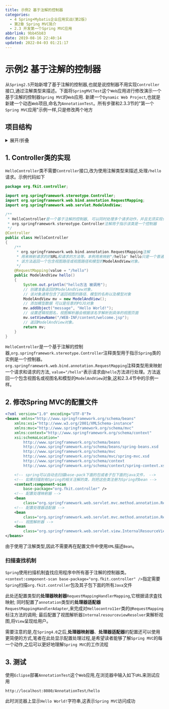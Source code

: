 ```yaml
---
title: 示例2 基于注解的控制器
categories: 
  - 4 Spring+Mybatis企业应用实战(第2版)
  - 第2章 Spring MVC简介
  - 2.3 开发第一个Spring MVC应用
abbrlink: 9bb45b83
date: 2019-08-16 22:40:14
updated: 2022-04-03 01:21:17
---
```

# 示例2 基于注解的控制器
从`Spring2.5`开始新增了基于注解的控制器,也就是说控制器不用实现`Controller`接口,通过注解类型来描述。下面将`SpringMVCTest`这个`Web`应用进行修改演示一个基于注解的控制器`Spring MVC`的`Web`应用.
新建一个`Dynamic Web Project`,也就是新建一个动态`Web`项目,命名为`AnnotationTest`。所有步骤和2.3.3节的"第一个`Spring MVC`应用"示例一样,只是修改两个地方
## 项目结构
<details><summary>展开/折叠</summary><pre>
G:\Desktop\随书源码\Spring+Mybatis企业应用实战(第2版)\codes\02\AnnotationTest
├─src\
│ └─org\
│   └─fkit\
│     └─controller\
│       └─HelloController.java
└─WebContent\
  ├─META-INF\
  │ └─MANIFEST.MF
  └─WEB-INF\
    ├─content\
    │ └─welcome.jsp
    ├─lib\
    │ ├─commons-logging-1.2.jar
    │ ├─spring-aop-5.0.1.RELEASE.jar
    │ ├─spring-aspects-5.0.1.RELEASE.jar
    │ ├─spring-beans-5.0.1.RELEASE.jar
    │ ├─spring-context-5.0.1.RELEASE.jar
    │ ├─spring-context-indexer-5.0.1.RELEASE.jar
    │ ├─spring-context-support-5.0.1.RELEASE.jar
    │ ├─spring-core-5.0.1.RELEASE.jar
    │ ├─spring-expression-5.0.1.RELEASE.jar
    │ ├─spring-instrument-5.0.1.RELEASE.jar
    │ ├─spring-jcl-5.0.1.RELEASE.jar
    │ ├─spring-jdbc-5.0.1.RELEASE.jar
    │ ├─spring-jms-5.0.1.RELEASE.jar
    │ ├─spring-messaging-5.0.1.RELEASE.jar
    │ ├─spring-orm-5.0.1.RELEASE.jar
    │ ├─spring-oxm-5.0.1.RELEASE.jar
    │ ├─spring-test-5.0.1.RELEASE.jar
    │ ├─spring-tx-5.0.1.RELEASE.jar
    │ ├─spring-web-5.0.1.RELEASE.jar
    │ ├─spring-webflux-5.0.1.RELEASE.jar
    │ ├─spring-webmvc-5.0.1.RELEASE.jar
    │ └─spring-websocket-5.0.1.RELEASE.jar
    ├─springmvc-config.xml
    └─web.xml
</pre></details>

## 1. Controller类的实现
`HelloController`类不需要`Controller`接口,改为使用注解类型来描述,处理`/hello`请求。示例代码如下
```java
package org.fkit.controller;

import org.springframework.stereotype.Controller;
import org.springframework.web.bind.annotation.RequestMapping;
import org.springframework.web.servlet.ModelAndView;

/**
 * HelloController是一个基于注解的控制器, 可以同时处理多个请求动作，并且无须实现任何接口。
 * org.springframework.stereotype.Controller注解用于指示该类是一个控制器
 */
@Controller
public class HelloController
{
    /**
     * org.springframework.web.bind.annotation.RequestMapping注解
     * 用来映射请求的的URL和请求的方法等。本例用来映射"/hello" hello只是一个普通方法。
     * 该方法返回一个包含视图路径或视图路径和模型的ModelAndView对象。
     */
    @RequestMapping(value = "/hello")
    public ModelAndView hello()
    {
        System.out.println("hello方法 被调用");
        // 创建准备返回的ModelAndView对象，
        // 该对象通常包含了返回视图的路径、模型的名称以及模型对象
        ModelAndView mv = new ModelAndView();
        // 添加模型数据 可以是任意的POJO对象
        mv.addObject("message", "Hello World!");
        // 设置逻辑视图名，视图解析器会根据该名字解析到具体的视图页面
        mv.setViewName("/WEB-INF/content/welcome.jsp");
        // 返回ModelAndView对象。
        return mv;
    }
}
```
`HelloController`是一个基于注解的控制器,`org.springframework.stereotype.Controller`注释类型用于指示`Spring`类的实例是一个控制器。`org.springframework.web.bind.annotation.RequestMapping`注释类型用来映射一个请求和请求的方法, `value="/hello"`表示请求由`hello`方法进行处理。方法返回一个包含视图名或视图名和模型的`ModelAndView`对象,这和2.3.4节中的示例一样。
## 2. 修改Spring MVC的配置文件
```xml
<?xml version="1.0" encoding="UTF-8"?>
<beans xmlns="http://www.springframework.org/schema/beans"
    xmlns:xsi="http://www.w3.org/2001/XMLSchema-instance"
    xmlns:mvc="http://www.springframework.org/schema/mvc"
    xmlns:context="http://www.springframework.org/schema/context"
    xsi:schemaLocation="
        http://www.springframework.org/schema/beans
        http://www.springframework.org/schema/beans/spring-beans.xsd
        http://www.springframework.org/schema/mvc
        http://www.springframework.org/schema/mvc/spring-mvc.xsd     
        http://www.springframework.org/schema/context
        http://www.springframework.org/schema/context/spring-context.xsd">

    <!-- spring可以自动去扫描base-pack下面的包或者子包下面的java文件， -->
    <!-- 如果扫描到有Spring的相关注解的类，则把这些类注册为Spring的bean -->
    <context:component-scan
        base-package="org.fkit.controller" />
    <!-- 配置处理映射器 -->
    <bean
        class="org.springframework.web.servlet.mvc.method.annotation.RequestMappingHandlerMapping"/>
    <!-- 配置处理器适配器 -->
    <bean
        class="org.springframework.web.servlet.mvc.method.annotation.RequestMappingHandlerAdapter"/>
    <!-- 视图解析器 -->
    <bean
        class="org.springframework.web.servlet.view.InternalResourceViewResolver"/>
</beans>
```
由于使用了注解类型,因此不需要再在配置文件中使用`XML`描述`Bean`。 
### 扫描查找机制
`Spring`使用扫描机制査找应用程序中所有基于注解的控制器类。`<context:component-scan base-package="org.fkit.controller" />`指定需要`Spring`扫描`org.fkit.controller`包及其子包下面的所有`Java`文件

此处还配置类型的**处理器映射器**`RequestMappingHandlerMapping`,它根据请求査找映射;
同时配置了`annotation`类型的**处理器适配器**`RequestMappingHandlerAdapter`,来完成对`Hellocontro11er`类的`@RequestMapping`标注方法的调用;
最后配置了视图解析器`InternalresourceviewResolver`来解析视图,将`View`呈现给用户。

需要注意的是,在`Spring4.0`之后,**处理器映射器**、**处理器适配器**的配置还可以使用更简便的方式,笔者在此处显示配置处理过程,是希望读者能够了解`Spring MVC`的每一个动作,之后可以更好地理解`Spring MVC`的工作流程
## 3. 测试
使用`Eclipse`部署`AnnotationTest`这个`Web`应用,在浏览器中输入如下`URL`来测试应用
```
http://localhost:8080/AnnotationTest/hello
```
此时浏览器上显示`Hello World!`字符串,这表示`Spring MVC`访问成功

